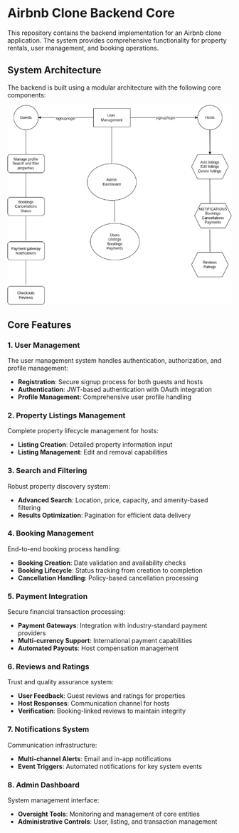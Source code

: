 # Airbnb Clone Backend Core

This repository contains the backend implementation for an Airbnb clone application. The system provides comprehensive functionality for property rentals, user management, and booking operations.

## System Architecture

The backend is built using a modular architecture with the following core components:

![Backend Flow Diagram](requirement.png)

## Core Features

### 1. User Management

The user management system handles authentication, authorization, and profile management:

- **Registration**: Secure signup process for both guests and hosts
- **Authentication**: JWT-based authentication with OAuth integration
- **Profile Management**: Comprehensive user profile handling

### 2. Property Listings Management

Complete property lifecycle management for hosts:

- **Listing Creation**: Detailed property information input
- **Listing Management**: Edit and removal capabilities

### 3. Search and Filtering

Robust property discovery system:

- **Advanced Search**: Location, price, capacity, and amenity-based filtering
- **Results Optimization**: Pagination for efficient data delivery

### 4. Booking Management

End-to-end booking process handling:

- **Booking Creation**: Date validation and availability checks
- **Booking Lifecycle**: Status tracking from creation to completion
- **Cancellation Handling**: Policy-based cancellation processing

### 5. Payment Integration

Secure financial transaction processing:

- **Payment Gateways**: Integration with industry-standard payment providers
- **Multi-currency Support**: International payment capabilities
- **Automated Payouts**: Host compensation management

### 6. Reviews and Ratings

Trust and quality assurance system:

- **User Feedback**: Guest reviews and ratings for properties
- **Host Responses**: Communication channel for hosts
- **Verification**: Booking-linked reviews to maintain integrity

### 7. Notifications System

Communication infrastructure:

- **Multi-channel Alerts**: Email and in-app notifications
- **Event Triggers**: Automated notifications for key system events

### 8. Admin Dashboard

System management interface:

- **Oversight Tools**: Monitoring and management of core entities
- **Administrative Controls**: User, listing, and transaction management
